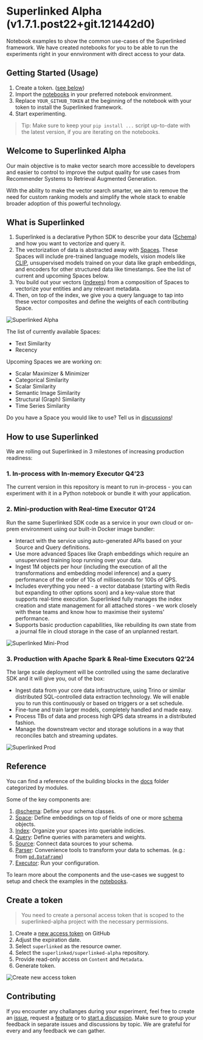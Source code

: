 # Superlinked Alpha (v1.7.1.post22+git.121442d0)

Notebook examples to show the common use-cases of the Superlinked framework. We have created notebooks for you to be able to run the experiments right in your ennvironment with direct access to your data.

## Getting Started (Usage)

1. Create a token. ([see below](#create-a-token))
2. Import the [notebooks](./notebook/) in your preferred notebook environment.
3. Replace `YOUR_GITHUB_TOKEN` at the beginning of the notebook with your token to install the Superlinked framework.
4. Start experimenting.

> Tip: Make sure to keep your `pip install ...` script up-to-date with the latest version, if you are iterating on the notebooks.

## Welcome to Superlinked Alpha 

Our main objective is to make vector search more accessible to developers and easier to control to improve the output quality for use cases from Recommender Systems to Retrieval Augmented Generation.

With the ability to make the vector search smarter, we aim to remove the need for custom ranking models and simplify the whole stack to enable broader adoption of this powerful technology.

## What is Superlinked
1. Superlinked is a declarative Python SDK to describe your data ([Schema](https://github.com/superlinked/superlinked-alpha/tree/main/docs/superlinked/framework/common/schema)) and how you want to vectorize and query it.
2. The vectorization of data is abstracted away with [Spaces](https://github.com/superlinked/superlinked-alpha/blob/main/docs/superlinked/framework/dsl/space/space.md). These Spaces will include pre-trained language models, vision models like [CLIP](https://openai.com/research/clip), unsupervised models trained on your data like graph embeddings, and encoders for other structured data like timestamps. See the list of current and upcoming Spaces below.
3. You build out your vectors ([indexes](https://github.com/superlinked/superlinked-alpha/tree/main/docs/superlinked/framework/dsl/index)) from a composition of Spaces to vectorize your entities and any relevant metadata.
4. Then, on top of the index, we give you a query language to tap into these vector composites and define the weights of each contributing Space.

![Superlinked Alpha](asset/sl_alpha.png)

The list of currently available Spaces:
- Text Similarity
- Recency

Upcoming Spaces we are working on:
- Scalar Maximizer & Minimizer
- Categorical Similarity
- Scalar Similarity
- Semantic Image Similarity
- Structural (Graph) Similarity
- Time Series Similarity

Do you have a Space you would like to use? Tell us in [discussions](https://github.com/superlinked/superlinked-alpha/discussions)!
## How to use Superlinked
We are rolling out Superlinked in 3 milestones of increasing production readiness:
### 1. In-process with In-memory Executor Q4’23
The current version in this repository is meant to run in-process - you can experiment with it in a Python notebook or bundle it with your application.
### 2. Mini-production with Real-time Executor Q1’24
Run the same Superlinked SDK code as a service in your own cloud or on-prem environment using our built-in Docker image bundler:
- Interact with the service using auto-generated APIs based on your Source and Query definitions.
- Use more advanced Spaces like Graph embeddings which require an unsupervised training loop running over your data.
- Ingest 1M objects per hour (including the execution of all the transformations and embedding model inference) and a query performance of the order of 10s of milliseconds for 100s of QPS.
- Includes everything you need - a vector database (starting with Redis but expanding to other options soon) and a key-value store that supports real-time execution. Superlinked fully manages the index creation and state management for all attached stores - we work closely with these teams and know how to maximise their systems' performance.
- Supports basic production capabilities, like rebuilding its own state from a journal file in cloud storage in the case of an unplanned restart.

![Superlinked Mini-Prod](asset/sl_miniprod.png)
### 3. Production with Apache Spark & Real-time Executors Q2’24
The large scale deployment will be controlled using the same declarative SDK and it will give you, out of the box:
- Ingest data from your core data infrastructure, using Trino or similar distributed SQL-controlled data extraction technology. We will enable you to run this continuously or based on triggers or a set schedule.
- Fine-tune and train larger models, completely handled and made easy.
- Process TBs of data and process high QPS data streams in a distributed fashion.
- Manage the downstream vector and storage solutions in a way that reconciles batch and streaming updates.

![Superlinked Prod](asset/sl_prod.png)


## Reference

You can find a reference of the building blocks in the [docs](./docs/superlinked/framework) folder categorized by modules.

Some of the key components are:
1. [@schema](./docs/superlinked/framework/common/schema/schema.md): Define your schema classes.
2. [Space](./docs/superlinked/framework/dsl/space/index.md): Define embeddings on top of fields of one or more [schema](./docs/superlinked/framework/common/schema/schema_object.md) objects.
3. [Index](./docs/superlinked/framework/dsl/index/index.m.md): Organize your spaces into queriable indicies.
4. [Query](./docs/superlinked/framework/dsl/query/query.md): Define queries with parameters and weights.
5. [Source](./docs/superlinked/framework/dsl/source/index.md): Connect data sources to your schema.
6. [Parser](./docs/superlinked/framework/common/parser): Convenience tools to transform your data to schemas.  (e.g.: from [`pd.DataFrame`](./docs/superlinked/framework/common/parser/dataframe_parser.md))
7. [Executor](./docs/superlinked/framework/dsl/executor/in_memory/in_memory_executor.md): Run your configuration.

To learn more about the components and the use-cases we suggest to setup and check the examples in the [notebooks](./notebook/).

## Create a token

> You need to create a personal access token that is scoped to the superlinked-alpha project with the necessary permissions. 

1. Create a [new access token](https://github.com/settings/personal-access-tokens/new) on GitHub
1. Adjust the expiration date.
1. Select `superlinked` as the resource owner.
1. Select the `superlinked/superlinked-alpha` repository.
1. Provide read-only access on `Content` and `Metadata`.
1. Generate token.

![Create new access token](./asset/new_token.png)

## Contributing

If you encounter any challanges during your experiment, feel free to create an [issue](https://github.com/superlinked/superlinked-alpha/issues/new?assignees=kembala&labels=bug&projects=&template=bug_report.md&title=), request a [feature](https://github.com/superlinked/superlinked-alpha/issues/new?assignees=kembala&labels=enhancement&projects=&template=feature_request.md&title=) or to [start a discussion](https://github.com/superlinked/superlinked-alpha/discussions/new/choose).
Make sure to group your feedback in separate issues and discussions by topic. We are grateful for every and any feedback we can gather.
